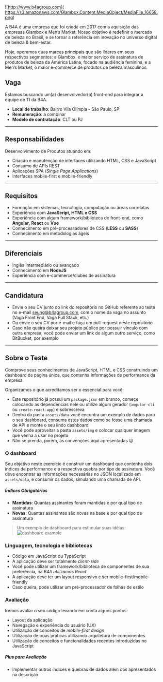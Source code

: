 ![http://www.b4agroup.com](	https://s3.amazonaws.com/Glambox.Content.MediaObject/MediaFile_16658.png)

A B4A é uma empresa que foi criada em 2017 com a aquisição das empresas Glambox e Men’s Market. Nosso objetivo é redefinir o mercado de beleza no Brasil, e se tornar a referência em inovação no universo digital de beleza & bem-estar.

Hoje, operamos duas marcas principais que são líderes em seus respectivos segmentos: a Glambox, o maior serviço de assinatura de produtos de beleza da América Latina, focado na audiência feminina, e a Men’s Market, o maior e-commerce de produtos de beleza masculinos.

## Vaga 

Estamos buscando um(a) desenvolvedor(a) front-end para integrar a equipe de TI da B4A.

- **Local de trabalho**: Bairro Vila Olímpia - São Paulo, SP
- **Remuneração**: a combinar
- **Modelo de contratação**: CLT ou PJ

-----

## Responsabilidades

Desenvolvimento de Produtos atuando em:

- Criação e manutenção de interfaces utilizando HTML, CSS e JavaScript
- Consumo de APIs REST
- Aplicações SPA (_Single Page Applications_)
- Interfaces mobile-first e mobile-friendly

-----

## Requisitos

- Formação em sistemas, tecnologia, computação ou áreas correlatas
- Experiência com **JavaScript, HTML e CSS**
- Experiência com algum framework/biblioteca de front-end, como **Angular**, **React** ou **Vue**
- Conhecimento em pré-processadores de CSS (**LESS** ou **SASS**)
- Conhecimento em metodologias ágeis

-----

## Diferenciais

- Inglês intermediário ou avançado
- Conhecimento em **NodeJS**
- Experiência com e-commerce/clubes de assinatura

-----

## Candidatura

- Envie o seu CV junto do link do repositório no GitHub referente ao teste no e-mail seung@b4agroup.com, com o nome da vaga no assunto (Vaga Front End, Vaga Full Stack, etc.)
- Ou envie o seu CV por e-mail e faça um pull-request neste repositório
- Caso não queira deixar seu projeto público por possuir vínculo com outra empresa, você pode enviar um link de algum outro serviço, como BitBucket, por exemplo

-----

## Sobre o Teste

Comprove seus conhecimentos de JavaScript, HTML e CSS construindo um dashboard de página única, que contenha informações de performance da empresa.

Organizamos o que acreditamos ser o essencial para você:

- Este repositório já possui um `package.json` em branco, começe colocando as dependências nele ou utilize algum gerador (`angular-cli` ou `create-react-app`) e sobrescreva
- Dentro da pasta `assets/data` você encontra um exemplo de dados para o seu dashboard, consuma estes dados como se fosse uma chamada de API e monte o seu lindo dashboard
- Você pode aproveitar a pasta `assets/img` e colocar qualquer imagem que venha a usar no projeto
- Não se prenda, porém, às convenções aqui apresentadas :wink:

### O dashboard

Seu objetivo neste exercício é construir um dashboard que contenha dois índices de performance e a respectiva quebra por tipo de assinatura. Você deve encontrar as informações necessárias no JSON localizado em `assets/data`, e consumir os dados, simulando uma chamada de API.

##### Índices Obrigatórios

- **Mantidas**: Quantas assinantes foram mantidas e por qual tipo de assinatura
- **Novas**: Quantas assinantes são novas na base e por qual tipo de assinatura

> Um exemplo de dashboard para estimular suas idéias:
> ![dashboard example](https://blog.kissmetrics.com/wp-content/uploads/2013/09/dashboard-widget-types.png)

### Linguagem, tecnologia e bibliotecas

- Código em JavaScript ou TypeScript
- A aplicação deve ser totalmente _client-side_
- Você pode utilizar um framework/biblioteca de componentes de sua preferência, na _B4A utilizamos React_
- A aplicação deve ter um layout responsivo e ser mobile-first/mobile-friendly
- Caso queira, pode utilizar um pré-processador de folhas de estilo

### Avaliação

Iremos avaliar o seu código levando em conta alguns pontos:

- Layout da aplicação
- Navegação e experiência do usuário (UX)
- Utilização de conceitos de _mobile-first design_
- Utilização de boas práticas utilizando arquitetura de componentes
- Utilização de conceitos e funcionalidades recentes introduzidas no JavaScript

##### Plus para Avaliação

- Implementar outros índices e quebras de dados além dos apresentados na descrição

